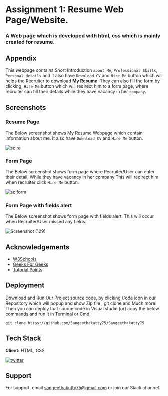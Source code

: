 # Assignment 1: Resume Web Page/Website.
### A Web page which is developed with html, css which is mainly created for resume.




## Appendix

This webpage contains Short Introduction `about Me`, `Professional Skills`, `Personal details` and it also have `Download CV` and  `Hire Me` button which will helps the Recruiter to download __My Resume__. They can also fill the form  by clicking, `Hire Me` button which will redirect him to a form page, where recruiter can fill their details while they have vacancy in her `company`.


## Screenshots
### Resume Page
The Below screenshot shows My Resume Webpage which contain information about me.
It also have `Download CV` and `Hire Me` button.




![sc re](https://user-images.githubusercontent.com/113894785/193254357-d8bf571d-cb74-4dc7-a068-482243c88ea9.png)


### Form Page
The Below screenshot shows form page where Recruiter/User can enter their detail, While they have vacancy in her company
This will redirect him when recruiter  click `Hire Me` button.


![sc form](https://user-images.githubusercontent.com/113894785/193254250-966d4d2c-622a-4549-a166-8e27ab43c155.png)


### Form Page with fields alert
The Below screenshot shows form page with fields alert. This will occur when Recruiter/User missed any fields.

![Screenshot (129)](https://user-images.githubusercontent.com/103897625/190868521-b55b5291-a8a6-458b-81a3-3b673e24b826.png)


## Acknowledgements

 - [W3Schools](https://awesomeopensource.com/project/elangosundar/awesome-README-templates)
 - [Geeks For Geeks](https://github.com/matiassingers/awesome-readme)
 - [Tutorial Points](https://bulldogjob.com/news/449-how-to-write-a-good-readme-for-your-github-project)



## Deployment 

Download and Run Our Project source code, by clicking Code icon in our Repository which will popup and show Zip file , git clone and Much more.
Then you can deploy that source code in Visual studio (or) copy the below commands and run it in Terminal or Cmd. 

```
git clone https://github.com/Sangeethakutty75/Sangeethakutty75

```


## Tech Stack

**Client:** HTML, CSS





[![twitter](https://img.shields.io/badge/twitter-1DA1F2?style=for-the-badge&logo=twitter&logoColor=white)](https://twitter.com/)





## Support

For support, email sangeethakutty75@gmail.com or join our Slack channel.

